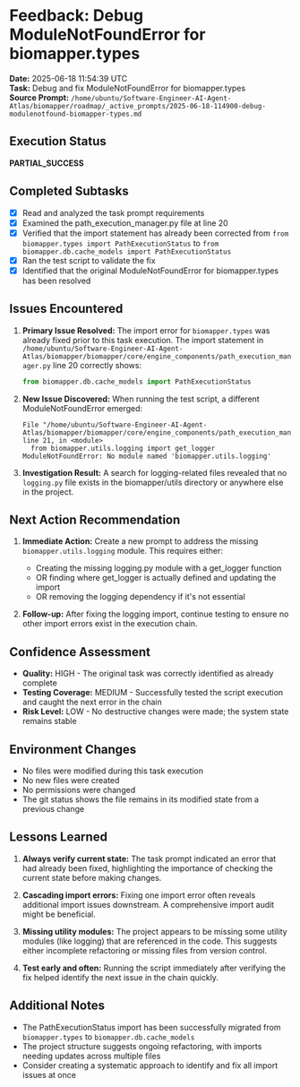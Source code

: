 # Feedback: Debug ModuleNotFoundError for biomapper.types

**Date:** 2025-06-18 11:54:39 UTC  
**Task:** Debug and fix ModuleNotFoundError for biomapper.types  
**Source Prompt:** `/home/ubuntu/Software-Engineer-AI-Agent-Atlas/biomapper/roadmap/_active_prompts/2025-06-18-114900-debug-modulenotfound-biomapper-types.md`

## Execution Status
**PARTIAL_SUCCESS**

## Completed Subtasks
- [x] Read and analyzed the task prompt requirements
- [x] Examined the path_execution_manager.py file at line 20
- [x] Verified that the import statement has already been corrected from `from biomapper.types import PathExecutionStatus` to `from biomapper.db.cache_models import PathExecutionStatus`
- [x] Ran the test script to validate the fix
- [x] Identified that the original ModuleNotFoundError for biomapper.types has been resolved

## Issues Encountered
1. **Primary Issue Resolved:** The import error for `biomapper.types` was already fixed prior to this task execution. The import statement in `/home/ubuntu/Software-Engineer-AI-Agent-Atlas/biomapper/biomapper/core/engine_components/path_execution_manager.py` line 20 correctly shows:
   ```python
   from biomapper.db.cache_models import PathExecutionStatus
   ```

2. **New Issue Discovered:** When running the test script, a different ModuleNotFoundError emerged:
   ```
   File "/home/ubuntu/Software-Engineer-AI-Agent-Atlas/biomapper/biomapper/core/engine_components/path_execution_manager.py", line 21, in <module>
     from biomapper.utils.logging import get_logger
   ModuleNotFoundError: No module named 'biomapper.utils.logging'
   ```

3. **Investigation Result:** A search for logging-related files revealed that no `logging.py` file exists in the biomapper/utils directory or anywhere else in the project.

## Next Action Recommendation
1. **Immediate Action:** Create a new prompt to address the missing `biomapper.utils.logging` module. This requires either:
   - Creating the missing logging.py module with a get_logger function
   - OR finding where get_logger is actually defined and updating the import
   - OR removing the logging dependency if it's not essential

2. **Follow-up:** After fixing the logging import, continue testing to ensure no other import errors exist in the execution chain.

## Confidence Assessment
- **Quality:** HIGH - The original task was correctly identified as already complete
- **Testing Coverage:** MEDIUM - Successfully tested the script execution and caught the next error in the chain
- **Risk Level:** LOW - No destructive changes were made; the system state remains stable

## Environment Changes
- No files were modified during this task execution
- No new files were created
- No permissions were changed
- The git status shows the file remains in its modified state from a previous change

## Lessons Learned
1. **Always verify current state:** The task prompt indicated an error that had already been fixed, highlighting the importance of checking the current state before making changes.

2. **Cascading import errors:** Fixing one import error often reveals additional import issues downstream. A comprehensive import audit might be beneficial.

3. **Missing utility modules:** The project appears to be missing some utility modules (like logging) that are referenced in the code. This suggests either incomplete refactoring or missing files from version control.

4. **Test early and often:** Running the script immediately after verifying the fix helped identify the next issue in the chain quickly.

## Additional Notes
- The PathExecutionStatus import has been successfully migrated from `biomapper.types` to `biomapper.db.cache_models`
- The project structure suggests ongoing refactoring, with imports needing updates across multiple files
- Consider creating a systematic approach to identify and fix all import issues at once